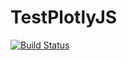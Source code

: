 # TestPlotlyJS

[![Build Status](https://github.com/beorostica/TestPlotlyJS.jl/actions/workflows/CI.yml/badge.svg?branch=main)](https://github.com/beorostica/TestPlotlyJS.jl/actions/workflows/CI.yml?query=branch%3Amain)
